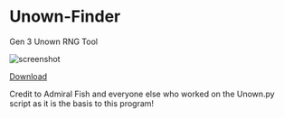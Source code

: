 # Unown-Finder
Gen 3 Unown RNG Tool

![screenshot](https://i.imgur.com/gdmXDQt.png)

[Download](https://github.com/Lincoln-LM/Unown-Finder/releases)

Credit to Admiral Fish and everyone else who worked on the Unown.py script as it is the basis to this program!
